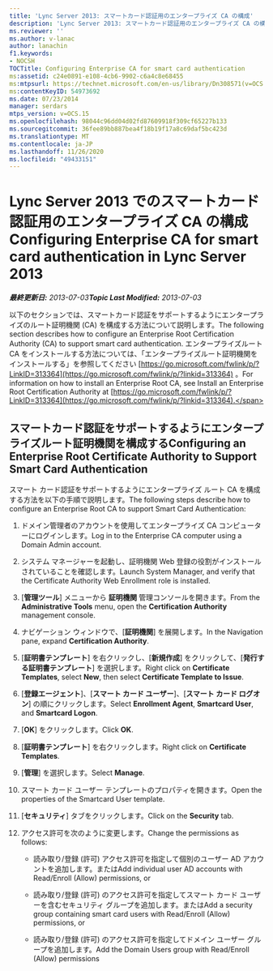 ```yaml
---
title: 'Lync Server 2013: スマートカード認証用のエンタープライズ CA の構成'
description: 'Lync Server 2013: スマートカード認証用のエンタープライズ CA の構成'
ms.reviewer: ''
ms.author: v-lanac
author: lanachin
f1.keywords:
- NOCSH
TOCTitle: Configuring Enterprise CA for smart card authentication
ms:assetid: c24e0891-e108-4cb6-9902-c6a4c8e68455
ms:mtpsurl: https://technet.microsoft.com/en-us/library/Dn308571(v=OCS.15)
ms:contentKeyID: 54973692
ms.date: 07/23/2014
manager: serdars
mtps_version: v=OCS.15
ms.openlocfilehash: 98044c96dd04d02fd87609918f309cf65227b133
ms.sourcegitcommit: 36fee89bb887bea4f18b19f17a8c69daf5bc423d
ms.translationtype: MT
ms.contentlocale: ja-JP
ms.lasthandoff: 11/26/2020
ms.locfileid: "49433151"
---
```

# <a name="configuring-enterprise-ca-for-smart-card-authentication-in-lync-server-2013"></a><span data-ttu-id="2a484-103">Lync Server 2013 でのスマートカード認証用のエンタープライズ CA の構成</span><span class="sxs-lookup"><span data-stu-id="2a484-103">Configuring Enterprise CA for smart card authentication in Lync Server 2013</span></span>

<div data-xmlns="http://www.w3.org/1999/xhtml">

<div class="topic" data-xmlns="http://www.w3.org/1999/xhtml" data-msxsl="urn:schemas-microsoft-com:xslt" data-cs="https://msdn.microsoft.com/">

<div data-asp="https://msdn2.microsoft.com/asp">



</div>

<div id="mainSection">

<div id="mainBody"><span data-ttu-id="2a484-104">

<span> </span></span><span class="sxs-lookup"><span data-stu-id="2a484-104">

<span> </span></span></span>

<span data-ttu-id="2a484-105">_**最終更新日:** 2013-07-03_</span><span class="sxs-lookup"><span data-stu-id="2a484-105">_**Topic Last Modified:** 2013-07-03_</span></span>

<span data-ttu-id="2a484-106">以下のセクションでは、スマートカード認証をサポートするようにエンタープライズのルート証明機関 (CA) を構成する方法について説明します。</span><span class="sxs-lookup"><span data-stu-id="2a484-106">The following section describes how to configure an Enterprise Root Certification Authority (CA) to support smart card authentication.</span></span> <span data-ttu-id="2a484-107">エンタープライズルート CA をインストールする方法については、「エンタープライズルート証明機関をインストールする」を参照してください [https://go.microsoft.com/fwlink/p/?LinkID=313364](https://go.microsoft.com/fwlink/p/?linkid=313364) 。</span><span class="sxs-lookup"><span data-stu-id="2a484-107">For information on how to install an Enterprise Root CA, see Install an Enterprise Root Certification Authority at [https://go.microsoft.com/fwlink/p/?LinkID=313364](https://go.microsoft.com/fwlink/p/?linkid=313364).</span></span>

<div>

## <a name="configuring-an-enterprise-root-certificate-authority-to-support-smart-card-authentication"></a><span data-ttu-id="2a484-108">スマートカード認証をサポートするようにエンタープライズルート証明機関を構成する</span><span class="sxs-lookup"><span data-stu-id="2a484-108">Configuring an Enterprise Root Certificate Authority to Support Smart Card Authentication</span></span>

<span data-ttu-id="2a484-109">スマート カード認証をサポートするようにエンタープライズ ルート CA を構成する方法を以下の手順で説明します。</span><span class="sxs-lookup"><span data-stu-id="2a484-109">The following steps describe how to configure an Enterprise Root CA to support Smart Card Authentication:</span></span>

1.  <span data-ttu-id="2a484-110">ドメイン管理者のアカウントを使用してエンタープライズ CA コンピューターにログインします。</span><span class="sxs-lookup"><span data-stu-id="2a484-110">Log in to the Enterprise CA computer using a Domain Admin account.</span></span>

2.  <span data-ttu-id="2a484-111">システム マネージャーを起動し、証明機関 Web 登録の役割がインストールされていることを確認します。</span><span class="sxs-lookup"><span data-stu-id="2a484-111">Launch System Manager, and verify that the Certificate Authority Web Enrollment role is installed.</span></span>

3.  <span data-ttu-id="2a484-112">[**管理ツール**] メニューから **証明機関** 管理コンソールを開きます。</span><span class="sxs-lookup"><span data-stu-id="2a484-112">From the **Administrative Tools** menu, open the **Certification Authority** management console.</span></span>

4.  <span data-ttu-id="2a484-113">ナビゲーション ウィンドウで、[**証明機関**] を展開します。</span><span class="sxs-lookup"><span data-stu-id="2a484-113">In the Navigation pane, expand **Certification Authority**.</span></span>

5.  <span data-ttu-id="2a484-114">[**証明書テンプレート**] を右クリックし、[**新規作成**] をクリックして、[**発行する証明書テンプレート**] を選択します。</span><span class="sxs-lookup"><span data-stu-id="2a484-114">Right click on **Certificate Templates**, select **New**, then select **Certificate Template to Issue**.</span></span>

6.  <span data-ttu-id="2a484-115">[**登録エージェント**]、[**スマート カード ユーザー**]、[**スマート カード ログオン**] の順にクリックします。</span><span class="sxs-lookup"><span data-stu-id="2a484-115">Select **Enrollment Agent**, **Smartcard User**, and **Smartcard Logon**.</span></span>

7.  <span data-ttu-id="2a484-116">[**OK**] をクリックします。</span><span class="sxs-lookup"><span data-stu-id="2a484-116">Click **OK**.</span></span>

8.  <span data-ttu-id="2a484-117">[**証明書テンプレート**] を右クリックします。</span><span class="sxs-lookup"><span data-stu-id="2a484-117">Right click on **Certificate Templates**.</span></span>

9.  <span data-ttu-id="2a484-118">[**管理**] を選択します。</span><span class="sxs-lookup"><span data-stu-id="2a484-118">Select **Manage**.</span></span>

10. <span data-ttu-id="2a484-119">スマート カード ユーザー テンプレートのプロパティを開きます。</span><span class="sxs-lookup"><span data-stu-id="2a484-119">Open the properties of the Smartcard User template.</span></span>

11. <span data-ttu-id="2a484-120">[**セキュリティ**] タブをクリックします。</span><span class="sxs-lookup"><span data-stu-id="2a484-120">Click on the **Security** tab.</span></span>

12. <span data-ttu-id="2a484-121">アクセス許可を次のように変更します。</span><span class="sxs-lookup"><span data-stu-id="2a484-121">Change the permissions as follows:</span></span>
    
      - <span data-ttu-id="2a484-122">読み取り/登録 (許可) アクセス許可を指定して個別のユーザー AD アカウントを追加します。または</span><span class="sxs-lookup"><span data-stu-id="2a484-122">Add individual user AD accounts with Read/Enroll (Allow) permissions, or</span></span>
    
      - <span data-ttu-id="2a484-123">読み取り/登録 (許可) のアクセス許可を指定してスマート カード ユーザーを含むセキュリティ グループを追加します。または</span><span class="sxs-lookup"><span data-stu-id="2a484-123">Add a security group containing smart card users with Read/Enroll (Allow) permissions, or</span></span>
    
      - <span data-ttu-id="2a484-124">読み取り/登録 (許可) のアクセス許可を指定してドメイン ユーザー グループを追加します。</span><span class="sxs-lookup"><span data-stu-id="2a484-124">Add the Domain Users group with Read/Enroll (Allow) permissions</span></span>

<span data-ttu-id="2a484-125"></div>

</div>

<span> </span>

</div>

</div>

</span><span class="sxs-lookup"><span data-stu-id="2a484-125"></div>

</div>

<span> </span>

</div>

</div>

</span></span></div>

